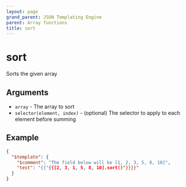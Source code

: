 ```yaml
---
layout: page
grand_parent: JSON Templating Engine
parent: Array functions
title: sort
---
```


# sort

Sorts the given array
## Arguments

- `array` - The array to sort
- `selector(element, index)` - (optional) The selector to apply to each element before summing

## Example

```json
{
  "$template": {
    "$comment": "The field below will be [1, 2, 3, 5, 8, 10]",
    "test": "{{"{{[2, 3, 1, 5, 8, 10].sort()"}}}}"
  }
}
```
